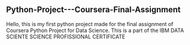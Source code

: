 ## Python-Project---Coursera-Final-Assignment

Hello, this is my first python project made for the final assignment of Coursera Python Project for Data Science. 
This is a part of the IBM DATA SCIENTE SCIENCE PROFISSIONAL CERTIFICATE
